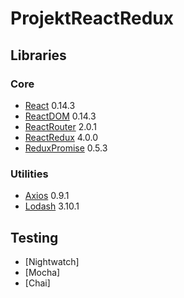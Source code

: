 # ProjektReactRedux

## Libraries

### Core

- [React](https://github.com/facebook/react) 0.14.3
- [ReactDOM](https://github.com/facebook/react) 0.14.3
- [ReactRouter](https://github.com/reactjs/react-router) 2.0.1
- [ReactRedux](https://github.com/reactjs/react-redux) 4.0.0
- [ReduxPromise](https://github.com/acdlite/redux-promise) 0.5.3

### Utilities

- [Axios](https://github.com/mzabriskie/axios) 0.9.1
- [Lodash](https://lodash.com/) 3.10.1

## Testing

- [Nightwatch]
- [Mocha]
- [Chai]
